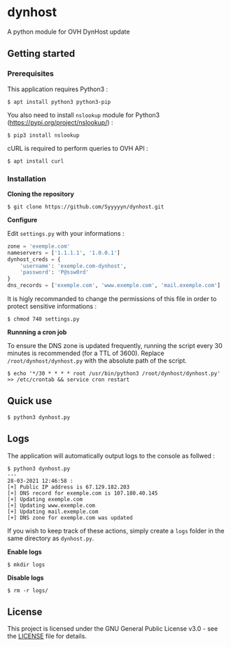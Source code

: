# dynhost

A python module for OVH DynHost update

## Getting started

### Prerequisites

This application requires Python3 :

```
$ apt install python3 python3-pip
```

You also need to install `nslookup` module for Python3 (https://pypi.org/project/nslookup/) :

```
$ pip3 install nslookup
```

cURL is required to perform queries to OVH API :

```
$ apt install curl
```

### Installation

**Cloning the repository**

```
$ git clone https://github.com/Syyyyyn/dynhost.git
```

**Configure**

Edit `settings.py` with your informations :

```python
zone = 'exemple.com'
nameservers = ['1.1.1.1', '1.0.0.1']
dynhost_creds = {
    'username': 'exemple.com-dynhost',
    'password': 'P@ssw0rd'
}
dns_records = ['exemple.com', 'www.exemple.com', 'mail.exemple.com']
```

It is higly recommanded to change the permissions of this file in order to protect sensitive informations :

```
$ chmod 740 settings.py
```

**Runnning a cron job**

To ensure the DNS zone is updated frequently, running the script every 30 minutes is recommended (for a TTL of 3600). Replace `/root/dynhost/dynhost.py` with the absolute path of the script.

```
$ echo '*/30 * * * * root /usr/bin/python3 /root/dynhost/dynhost.py' >> /etc/crontab && service cron restart
```

## Quick use

```
$ python3 dynhost.py
```

## Logs

The application will automatically output logs to the console as follwed :

```
$ python3 dynhost.py
---
28-03-2021 12:46:58 :
[+] Public IP address is 67.129.182.203
[+] DNS record for exemple.com is 107.180.40.145
[+] Updating exemple.com
[+] Updating www.exemple.com
[+] Updating mail.exemple.com
[+] DNS zone for exemple.com was updated
```

If you wish to keep track of these actions, simply create a `logs` folder in the same directory as `dynhost.py`.

**Enable logs**

```
$ mkdir logs
```

**Disable logs**

```
$ rm -r logs/
```

## License

This project is licensed under the GNU General Public License v3.0 - see the [LICENSE](LICENSE) file for details.